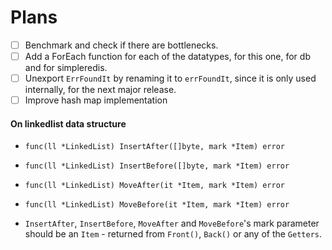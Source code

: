 # Plans

- [ ] Benchmark and check if there are bottlenecks.
- [ ] Add a ForEach function for each of the datatypes, for this one, for db and for simpleredis.
- [ ] Unexport `ErrFoundIt` by renaming it to `errFoundIt`, since it is only used internally, for the next major release.
- [ ] Improve hash map implementation

#### On linkedlist data structure
- `func(ll *LinkedList) InsertAfter([]byte, mark *Item) error`
- `func(ll *LinkedList) InsertBefore([]byte, mark *Item) error`
- `func(ll *LinkedList) MoveAfter(it *Item, mark *Item) error`
- `func(ll *LinkedList) MoveBefore(it *Item, mark *Item) error`

- `InsertAfter`, `InsertBefore`, `MoveAfter` and `MoveBefore`'s mark parameter should be an `Item` - returned from `Front()`, `Back()` or any of the `Getters`.